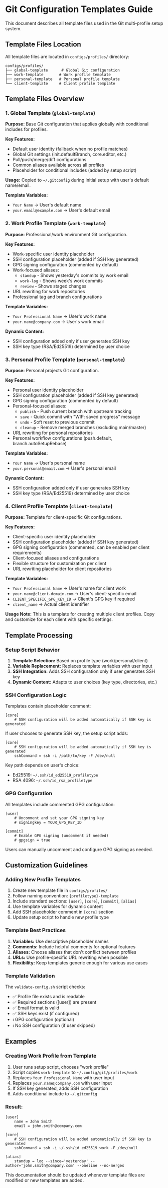 # Git Configuration Templates Guide

This document describes all template files used in the Git multi-profile setup system.

## Template Files Location

All template files are located in `configs/profiles/` directory:

```
configs/profiles/
├── global-template      # Global Git configuration
├── work-template       # Work profile template
├── personal-template   # Personal profile template
└── client-template     # Client profile template
```

## Template Files Overview

### 1. Global Template (`global-template`)

**Purpose:** Base Git configuration that applies globally with conditional includes for profiles.

**Key Features:**
- Default user identity (fallback when no profile matches)
- Global Git settings (init.defaultBranch, core.editor, etc.)
- Pull/push/merge/diff configurations
- Common aliases available across all profiles
- Placeholder for conditional includes (added by setup script)

**Usage:** Copied to `~/.gitconfig` during initial setup with user's default name/email.

**Template Variables:**
- `Your Name` → User's default name
- `your.email@example.com` → User's default email

### 2. Work Profile Template (`work-template`)

**Purpose:** Professional/work environment Git configuration.

**Key Features:**
- Work-specific user identity placeholder
- SSH configuration placeholder (added if SSH key generated)
- GPG signing configuration (commented by default)
- Work-focused aliases:
  - `standup` - Shows yesterday's commits by work email
  - `work-log` - Shows week's work commits
  - `review` - Shows staged changes
- URL rewriting for work repositories
- Professional tag and branch configurations

**Template Variables:**
- `Your Professional Name` → User's work name
- `your.name@company.com` → User's work email

**Dynamic Content:**
- SSH configuration added only if user generates SSH key
- SSH key type (RSA/Ed25519) determined by user choice

### 3. Personal Profile Template (`personal-template`)

**Purpose:** Personal projects Git configuration.

**Key Features:**
- Personal user identity placeholder
- SSH configuration placeholder (added if SSH key generated)
- GPG signing configuration (commented by default)
- Personal-focused aliases:
  - `publish` - Push current branch with upstream tracking
  - `save` - Quick commit with "WIP: saved progress" message
  - `undo` - Soft reset to previous commit
  - `cleanup` - Remove merged branches (excluding main/master)
- URL rewriting for personal repositories
- Personal workflow configurations (push.default, branch.autoSetupRebase)

**Template Variables:**
- `Your Name` → User's personal name
- `your.personal@email.com` → User's personal email

**Dynamic Content:**
- SSH configuration added only if user generates SSH key
- SSH key type (RSA/Ed25519) determined by user choice

### 4. Client Profile Template (`client-template`)

**Purpose:** Template for client-specific Git configurations.

**Key Features:**
- Client-specific user identity placeholder
- SSH configuration placeholder (added if SSH key generated)
- GPG signing configuration (commented, can be enabled per client requirements)
- Client-focused aliases and configurations
- Flexible structure for customization per client
- URL rewriting placeholder for client repositories

**Template Variables:**
- `Your Professional Name` → User's name for client work
- `your.name@client-domain.com` → User's client-specific email
- `CLIENT_SPECIFIC_GPG_KEY_ID` → Client's GPG key if required
- `client_name` → Actual client identifier

**Usage Note:** This is a template for creating multiple client profiles. Copy and customize for each client with specific settings.

## Template Processing

### Setup Script Behavior

1. **Template Selection:** Based on profile type (work/personal/client)
2. **Variable Replacement:** Replaces template variables with user input
3. **SSH Integration:** Adds SSH configuration only if user generates SSH key
4. **Dynamic Content:** Adapts to user choices (key type, directories, etc.)

### SSH Configuration Logic

Templates contain placeholder comment:
```gitconfig
[core]
    # SSH configuration will be added automatically if SSH key is generated
```

If user chooses to generate SSH key, the setup script adds:
```gitconfig
[core]
    # SSH configuration will be added automatically if SSH key is generated
    sshCommand = ssh -i /path/to/key -F /dev/null
```

Key path depends on user's choice:
- Ed25519: `~/.ssh/id_ed25519_profiletype`
- RSA 4096: `~/.ssh/id_rsa_profiletype`

### GPG Configuration

All templates include commented GPG configuration:
```gitconfig
[user]
    # Uncomment and set your GPG signing key
    # signingkey = YOUR_GPG_KEY_ID

[commit]
    # Enable GPG signing (uncomment if needed)
    # gpgsign = true
```

Users can manually uncomment and configure GPG signing as needed.

## Customization Guidelines

### Adding New Profile Templates

1. Create new template file in `configs/profiles/`
2. Follow naming convention: `{profiletype}-template`
3. Include standard sections: `[user]`, `[core]`, `[commit]`, `[alias]`
4. Use template variables for dynamic content
5. Add SSH placeholder comment in `[core]` section
6. Update setup script to handle new profile type

### Template Best Practices

1. **Variables:** Use descriptive placeholder names
2. **Comments:** Include helpful comments for optional features
3. **Aliases:** Choose aliases that don't conflict between profiles
4. **URLs:** Use profile-specific URL rewriting when possible
5. **Flexibility:** Keep templates generic enough for various use cases

### Template Validation

The `validate-config.sh` script checks:
- ✅ Profile file exists and is readable
- ✅ Required sections ([user]) are present
- ✅ Email format is valid
- ✅ SSH keys exist (if configured)
- ℹ️ GPG configuration (optional)
- ℹ️ No SSH configuration (if user skipped)

## Examples

### Creating Work Profile from Template

1. User runs setup script, chooses "work profile"
2. Script copies `work-template` to `~/.config/git/profiles/work`
3. Replaces `Your Professional Name` with user input
4. Replaces `your.name@company.com` with user input
5. If SSH key generated, adds SSH configuration
6. Adds conditional include to `~/.gitconfig`

### Result:
```gitconfig
[user]
    name = John Smith
    email = john.smith@company.com

[core]
    # SSH configuration will be added automatically if SSH key is generated
    sshCommand = ssh -i ~/.ssh/id_ed25519_work -F /dev/null

[alias]
    standup = log --since='yesterday' --author='john.smith@company.com' --oneline --no-merges
```

This documentation should be updated whenever template files are modified or new templates are added.